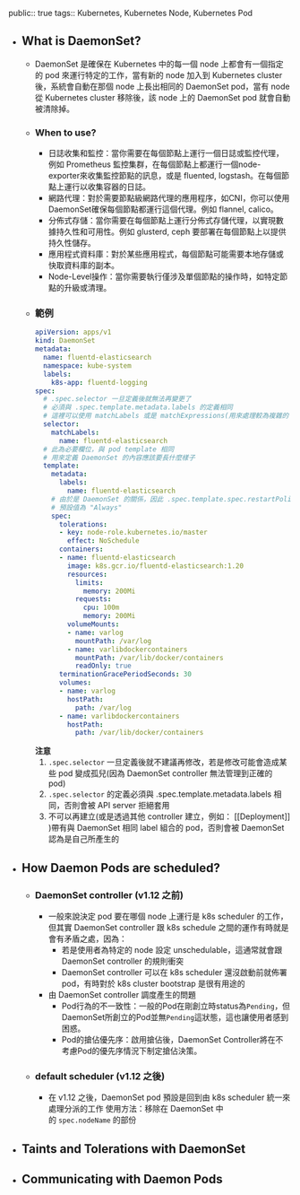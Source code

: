 public:: true
tags:: Kubernetes, Kubernetes Node, Kubernetes Pod

- ## What is DaemonSet?
	- DaemonSet 是確保在 Kubernetes 中的每一個 node 上都會有一個指定的 pod 來運行特定的工作，當有新的 node 加入到 Kubernetes cluster 後，系統會自動在那個 node 上長出相同的 DaemonSet pod，當有 node 從 Kubernetes cluster 移除後，該 node 上的 DaemonSet pod 就會自動被清除掉。
	- ### When to use?
		- 日誌收集和監控：當你需要在每個節點上運行一個日誌或監控代理，例如 Prometheus 監控集群，在每個節點上都運行一個node-exporter來收集監控節點的訊息，或是 fluented, logstash。在每個節點上運行以收集容器的日誌。
		- 網路代理：對於需要節點級網路代理的應用程序，如CNI，你可以使用DaemonSet確保每個節點都運行這個代理。例如 flannel, calico。
		- 分佈式存儲：當你需要在每個節點上運行分佈式存儲代理，以實現數據持久性和可用性。例如 glusterd, ceph 要部署在每個節點上以提供持久性儲存。
		- 應用程式資料庫：對於某些應用程式，每個節點可能需要本地存儲或快取資料庫的副本。
		- Node-Level操作：當你需要執行僅涉及單個節點的操作時，如特定節點的升級或清理。
	- ### 範例
	  ```yaml
	  apiVersion: apps/v1
	  kind: DaemonSet
	  metadata:
	    name: fluentd-elasticsearch
	    namespace: kube-system
	    labels:
	      k8s-app: fluentd-logging
	  spec:
	    # .spec.selector 一旦定義後就無法再變更了
	    # 必須與 .spec.template.metadata.labels 的定義相同
	    # 這裡可以使用 matchLabels 或是 matchExpressions(用來處理較為複雜的 label 組合)
	    selector:
	      matchLabels:
	        name: fluentd-elasticsearch
	    # 此為必要欄位，與 pod template 相同
	    # 用來定義 DaemonSet 的內容應該要長什麼樣子
	    template:
	      metadata:
	        labels:
	          name: fluentd-elasticsearch
	      # 由於是 DaemonSet 的關係，因此 .spec.template.spec.restartPolicy 永遠是 "Always"
	      # 預設值為 "Always"
	      spec:
	        tolerations:
	        - key: node-role.kubernetes.io/master
	          effect: NoSchedule
	        containers:
	        - name: fluentd-elasticsearch
	          image: k8s.gcr.io/fluentd-elasticsearch:1.20
	          resources:
	            limits:
	              memory: 200Mi
	            requests:
	              cpu: 100m
	              memory: 200Mi
	          volumeMounts:
	          - name: varlog
	            mountPath: /var/log
	          - name: varlibdockercontainers
	            mountPath: /var/lib/docker/containers
	            readOnly: true
	        terminationGracePeriodSeconds: 30
	        volumes:
	        - name: varlog
	          hostPath:
	            path: /var/log
	        - name: varlibdockercontainers
	          hostPath:
	            path: /var/lib/docker/containers
	  ```
	  **注意**
	  1. `.spec.selector` 一旦定義後就不建議再修改，若是修改可能會造成某些 pod 變成孤兒(因為 DaemonSet controller 無法管理到正確的 pod)
	  2. `.spec.selector` 的定義必須與 .spec.template.metadata.labels 相同，否則會被 API server 拒絕套用
	  3. 不可以再建立(或是透過其他 controller 建立，例如： [[Deployment]] )帶有與 DaemonSet 相同 label 組合的 pod，否則會被 DaemonSet 認為是自己所產生的
- ## How Daemon Pods are scheduled?
	- ### DaemonSet controller (v1.12 之前)
		- 一般來說決定 pod 要在哪個 node 上運行是 k8s scheduler 的工作，但其實 DaemonSet controller 跟 k8s schedule 之間的運作有時就是會有矛盾之處，因為：
			- 若是使用者為特定的 node 設定 unschedulable，這通常就會跟 DaemonSet controller 的規則衝突
			- DaemonSet controller 可以在 k8s scheduler 還沒啟動前就佈署 pod，有時對於 k8s cluster bootstrap 是很有用途的
		- 由 DaemonSet controller 調度產生的問題
			- Pod行為的不一致性：一般的Pod在剛創立時status為`Pending`，但DaemonSet所創立的Pod並無`Pending`這狀態，這也讓使用者感到困惑。
			- Pod的搶佔優先序：啟用搶佔後，DaemonSet Controller將在不考慮Pod的優先序情況下制定搶佔決策。
	- ### default scheduler (v1.12 之後)
		- 在 v1.12 之後，DaemonSet pod 預設是回到由 k8s scheduler 統一來處理分派的工作
		  使用方法：移除在 DaemonSet 中的 `spec.nodeName` 的部份
- ## Taints and Tolerations with DaemonSet
- ## Communicating with Daemon Pods